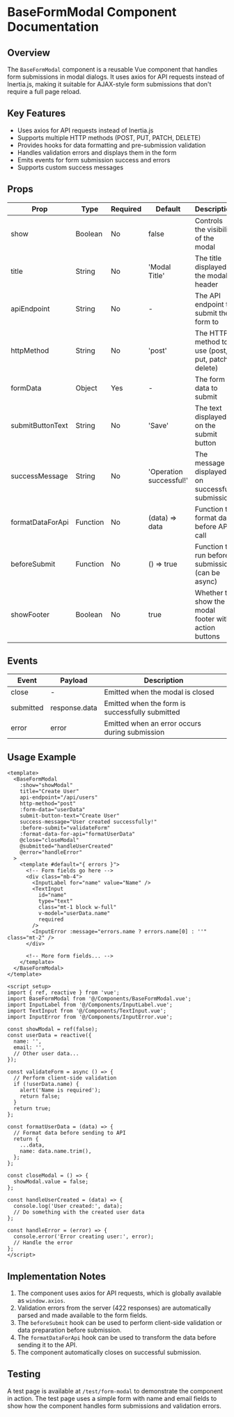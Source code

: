 # BaseFormModal Component Documentation

## Overview

The `BaseFormModal` component is a reusable Vue component that handles form submissions in modal dialogs. It uses axios for API requests instead of Inertia.js, making it suitable for AJAX-style form submissions that don't require a full page reload.

## Key Features

- Uses axios for API requests instead of Inertia.js
- Supports multiple HTTP methods (POST, PUT, PATCH, DELETE)
- Provides hooks for data formatting and pre-submission validation
- Handles validation errors and displays them in the form
- Emits events for form submission success and errors
- Supports custom success messages

## Props

| Prop | Type | Required | Default | Description |
|------|------|----------|---------|-------------|
| show | Boolean | No | false | Controls the visibility of the modal |
| title | String | No | 'Modal Title' | The title displayed in the modal header |
| apiEndpoint | String | No | - | The API endpoint to submit the form to |
| httpMethod | String | No | 'post' | The HTTP method to use (post, put, patch, delete) |
| formData | Object | Yes | - | The form data to submit |
| submitButtonText | String | No | 'Save' | The text displayed on the submit button |
| successMessage | String | No | 'Operation successful!' | The message displayed on successful submission |
| formatDataForApi | Function | No | (data) => data | Function to format data before API call |
| beforeSubmit | Function | No | () => true | Function to run before submission (can be async) |
| showFooter | Boolean | No | true | Whether to show the modal footer with action buttons |

## Events

| Event | Payload | Description |
|-------|---------|-------------|
| close | - | Emitted when the modal is closed |
| submitted | response.data | Emitted when the form is successfully submitted |
| error | error | Emitted when an error occurs during submission |

## Usage Example

```vue
<template>
  <BaseFormModal
    :show="showModal"
    title="Create User"
    api-endpoint="/api/users"
    http-method="post"
    :form-data="userData"
    submit-button-text="Create User"
    success-message="User created successfully!"
    :before-submit="validateForm"
    :format-data-for-api="formatUserData"
    @close="closeModal"
    @submitted="handleUserCreated"
    @error="handleError"
  >
    <template #default="{ errors }">
      <!-- Form fields go here -->
      <div class="mb-4">
        <InputLabel for="name" value="Name" />
        <TextInput
          id="name"
          type="text"
          class="mt-1 block w-full"
          v-model="userData.name"
          required
        />
        <InputError :message="errors.name ? errors.name[0] : ''" class="mt-2" />
      </div>
      
      <!-- More form fields... -->
    </template>
  </BaseFormModal>
</template>

<script setup>
import { ref, reactive } from 'vue';
import BaseFormModal from '@/Components/BaseFormModal.vue';
import InputLabel from '@/Components/InputLabel.vue';
import TextInput from '@/Components/TextInput.vue';
import InputError from '@/Components/InputError.vue';

const showModal = ref(false);
const userData = reactive({
  name: '',
  email: '',
  // Other user data...
});

const validateForm = async () => {
  // Perform client-side validation
  if (!userData.name) {
    alert('Name is required');
    return false;
  }
  return true;
};

const formatUserData = (data) => {
  // Format data before sending to API
  return {
    ...data,
    name: data.name.trim(),
  };
};

const closeModal = () => {
  showModal.value = false;
};

const handleUserCreated = (data) => {
  console.log('User created:', data);
  // Do something with the created user data
};

const handleError = (error) => {
  console.error('Error creating user:', error);
  // Handle the error
};
</script>
```

## Implementation Notes

1. The component uses axios for API requests, which is globally available as `window.axios`.
2. Validation errors from the server (422 responses) are automatically parsed and made available to the form fields.
3. The `beforeSubmit` hook can be used to perform client-side validation or data preparation before submission.
4. The `formatDataForApi` hook can be used to transform the data before sending it to the API.
5. The component automatically closes on successful submission.

## Testing

A test page is available at `/test/form-modal` to demonstrate the component in action. The test page uses a simple form with name and email fields to show how the component handles form submissions and validation errors.
